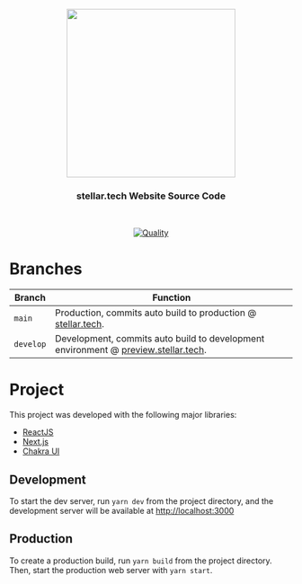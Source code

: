<div align="center">
  <br/>
  <img src="https://res.cloudinary.com/stellaraf/image/upload/v1604277355/stellar-logo-gradient.svg" width=300 />
  <br/>
  <h3>stellar.tech Website Source Code</h3>
  <br/>

[![Quality](https://img.shields.io/github/actions/workflow/status/stellaraf/site/quality.yml?label=Quality&style=for-the-badge)](https://github.com/stellaraf/site/actions/workflows/quality.yml)

</div>

# Branches

| Branch    | Function                                                                                                           |
| --------- | ------------------------------------------------------------------------------------------------------------------ |
| `main`    | Production, commits auto build to production @ [stellar.tech](https://stellar.tech).                               |
| `develop` | Development, commits auto build to development environment @ [preview.stellar.tech](https://preview.stellar.tech). |

# Project

This project was developed with the following major libraries:

- [ReactJS](https://github.com/facebook/react)
- [Next.js](https://nextjs.org/)
- [Chakra UI](https://github.com/chakra-ui/chakra-ui/)

## Development

To start the dev server, run `yarn dev` from the project directory, and the development server will be available at [http://localhost:3000](http://localhost:3000)

## Production

To create a production build, run `yarn build` from the project directory. Then, start the production web server with `yarn start`.
